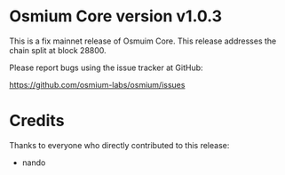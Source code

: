 # Osmium Core version v1.0.3

This is a fix mainnet release of Osmuim Core. This release addresses the chain split at block 28800.

Please report bugs using the issue tracker at GitHub:

  <https://github.com/osmium-labs/osmium/issues>


# Credits

Thanks to everyone who directly contributed to this release:

- nando